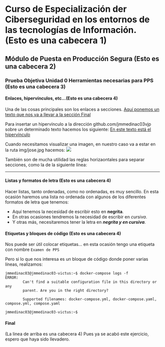 #    Curso de Especialización der Ciberseguridad en los entornos de las tecnologías de Información. (Esto es una cabecera 1)

##   Módulo de Puesta en Producción Segura (Esto es una cabecera 2)

###    Prueba Objetiva Unidad 0 Herramientas necesarias para PPS (Esto es una cabecera 3)


#### Enlaces, hipervínculos, etc...(Esto es una cabecera 4)

Una de las cosas principales son los enlaces a secciones.  [Aquí ponemos un texto que nos va a llevar a la sección Final](#Final)

Para insertar un hipervínculo a la dirección github.com/jmmedinac03vjp sobre un determinado texto hacemos los siguiente: [En este texto está el hipervínculo](https://github.com/jmmedinac03vjp)

Cuando necesitamos visualizar una imagen, en nuestro caso va a estar en la ruta img/jose.jpg hacemos:  ![](img/jose.jpg) 

También son de mucha utilidad las reglas horizaontales para separar secciones, como la de la siguiente línea:
___
#### Listas y formatos de letra (Esto es una cabecera 4)
Hacer listas, tanto ordenadas, como no ordenadas, es muy sencillo. En esta ocasión haremos una lista no ordenada con algunos de los diferentes formatos de letra que tenemos:
+ Aquí tenemos la necesidad de escribir esto en __negrita__.
+ En otras ocasiones tendremos la necesidad de escribir en _cursiva_.
+ Y otras más, necesitaremos tener la letra en ___negrita y en cursiva___.

#### Etiquetas y bloques de código (Esto es una cabecera 4)
Nos puede ser útil colocar etiquetas... en esta ocasión tengo una etiqueta con nombre ``Examen de PPS``

Pero si lo que nos interesa es un bloque de código donde poner varias líneas, realizamos:

~~~
jmmedinac03@jmmedinac03-victus:~$ docker-compose logs -f
ERROR: 
        Can't find a suitable configuration file in this directory or any
        parent. Are you in the right directory?

        Supported filenames: docker-compose.yml, docker-compose.yaml, compose.yml, compose.yaml
        
jmmedinac03@jmmedinac03-victus:~$ 
~~~

#### Final 
(La linea de arriba es una cabecera 4) 
Pues ya se acabó este ejercicio, espero que haya sido llevadero.
